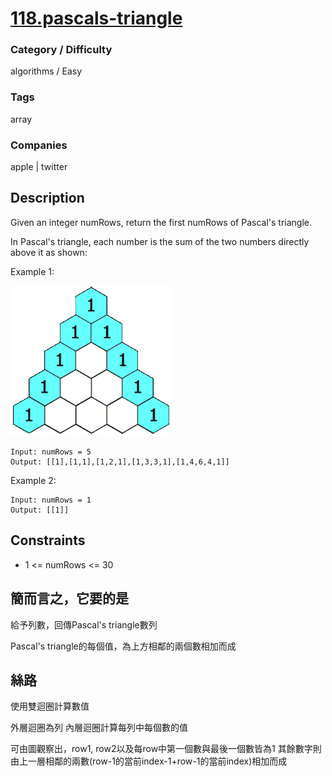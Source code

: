 # [118.pascals-triangle](https://leetcode.com/problems/pascals-triangle)

### Category / Difficulty
algorithms / Easy

### Tags
array
	 		
### Companies
apple | twitter

## Description
Given an integer numRows, return the first numRows of Pascal's triangle.

In Pascal's triangle, each number is the sum of the two numbers directly above it as shown:


Example 1:

![image info](./img/118e1.gif)
```
Input: numRows = 5
Output: [[1],[1,1],[1,2,1],[1,3,3,1],[1,4,6,4,1]]
```

Example 2:
```
Input: numRows = 1
Output: [[1]]
```

## Constraints
- 1 <= numRows <= 30

## 簡而言之，它要的是
給予列數，回傳Pascal's triangle數列

Pascal's triangle的每個值，為上方相鄰的兩個數相加而成


## 絲路
使用雙迴圈計算數值

外層迴圈為列
內層迴圈計算每列中每個數的值

可由圖觀察出，row1, row2以及每row中第一個數與最後一個數皆為1
其餘數字則由上一層相鄰的兩數(row-1的當前index-1+row-1的當前index)相加而成

